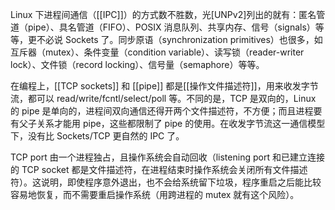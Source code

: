 

Linux 下进程间通信（[[IPC]]）的方式数不胜数，光[UNPv2]列出的就有：匿名管道（pipe）、具名管道（FIFO）、POSIX 消息队列、共享内存、信号（signals）等等，更不必说 Sockets 了。同步原语（synchronization primitives）也很多，如互斥器（mutex）、条件变量（condition variable）、读写锁（reader-writer lock）、文件锁（record locking）、信号量（semaphore）等等。



在编程上，[[TCP sockets]] 和 [[pipe]] 都是[[操作文件描述符]]，用来收发字节流，都可以 read/write/fcntl/select/poll 等。不同的是，TCP 是双向的，Linux 的 pipe 是单向的，进程间双向通信还得开两个文件描述符，不方便；而且进程要有父子关系才能用 pipe，这些都限制了 pipe 的使用。在收发字节流这一通信模型下，没有比 Sockets/TCP 更自然的 IPC 了。

TCP port 由一个进程独占，且操作系统会自动回收（listening port 和已建立连接的 TCP socket 都是文件描述符，在进程结束时操作系统会关闭所有文件描述符）。这说明，即使程序意外退出，也不会给系统留下垃圾，程序重启之后能比较容易地恢复，而不需要重启操作系统（用跨进程的 mutex 就有这个风险）。
